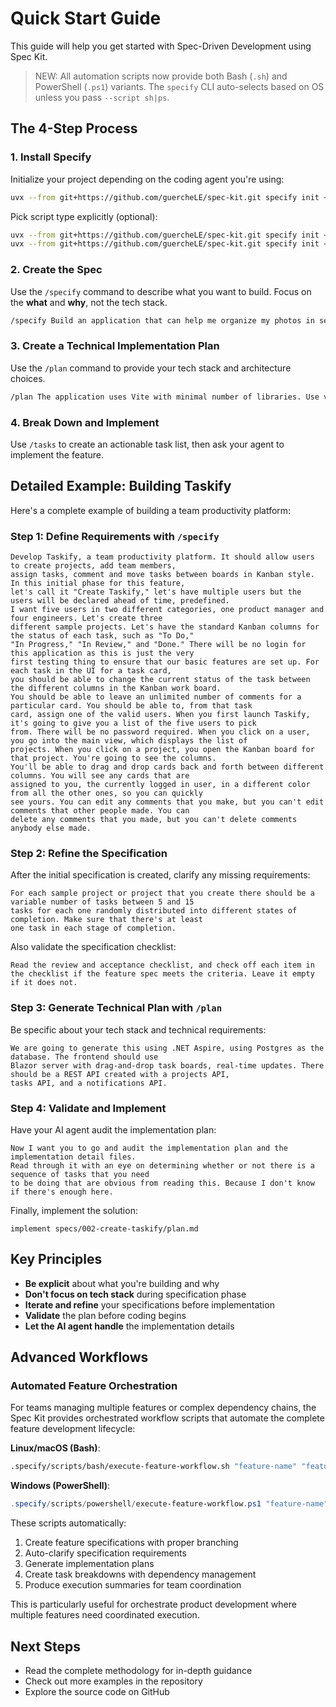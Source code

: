 # Quick Start Guide

This guide will help you get started with Spec-Driven Development using Spec Kit.

> NEW: All automation scripts now provide both Bash (`.sh`) and PowerShell (`.ps1`) variants. The `specify` CLI auto-selects based on OS unless you pass `--script sh|ps`.

## The 4-Step Process

### 1. Install Specify

Initialize your project depending on the coding agent you're using:

```bash
uvx --from git+https://github.com/guercheLE/spec-kit.git specify init <PROJECT_NAME>
```

Pick script type explicitly (optional):
```bash
uvx --from git+https://github.com/guercheLE/spec-kit.git specify init <PROJECT_NAME> --script ps  # Force PowerShell
uvx --from git+https://github.com/guercheLE/spec-kit.git specify init <PROJECT_NAME> --script sh  # Force POSIX shell
```

### 2. Create the Spec

Use the `/specify` command to describe what you want to build. Focus on the **what** and **why**, not the tech stack.

```bash
/specify Build an application that can help me organize my photos in separate photo albums. Albums are grouped by date and can be re-organized by dragging and dropping on the main page. Albums are never in other nested albums. Within each album, photos are previewed in a tile-like interface.
```

### 3. Create a Technical Implementation Plan

Use the `/plan` command to provide your tech stack and architecture choices.

```bash
/plan The application uses Vite with minimal number of libraries. Use vanilla HTML, CSS, and JavaScript as much as possible. Images are not uploaded anywhere and metadata is stored in a local SQLite database.
```

### 4. Break Down and Implement

Use `/tasks` to create an actionable task list, then ask your agent to implement the feature.

## Detailed Example: Building Taskify

Here's a complete example of building a team productivity platform:

### Step 1: Define Requirements with `/specify`

```text
Develop Taskify, a team productivity platform. It should allow users to create projects, add team members,
assign tasks, comment and move tasks between boards in Kanban style. In this initial phase for this feature,
let's call it "Create Taskify," let's have multiple users but the users will be declared ahead of time, predefined.
I want five users in two different categories, one product manager and four engineers. Let's create three
different sample projects. Let's have the standard Kanban columns for the status of each task, such as "To Do,"
"In Progress," "In Review," and "Done." There will be no login for this application as this is just the very
first testing thing to ensure that our basic features are set up. For each task in the UI for a task card,
you should be able to change the current status of the task between the different columns in the Kanban work board.
You should be able to leave an unlimited number of comments for a particular card. You should be able to, from that task
card, assign one of the valid users. When you first launch Taskify, it's going to give you a list of the five users to pick
from. There will be no password required. When you click on a user, you go into the main view, which displays the list of
projects. When you click on a project, you open the Kanban board for that project. You're going to see the columns.
You'll be able to drag and drop cards back and forth between different columns. You will see any cards that are
assigned to you, the currently logged in user, in a different color from all the other ones, so you can quickly
see yours. You can edit any comments that you make, but you can't edit comments that other people made. You can
delete any comments that you made, but you can't delete comments anybody else made.
```

### Step 2: Refine the Specification

After the initial specification is created, clarify any missing requirements:

```text
For each sample project or project that you create there should be a variable number of tasks between 5 and 15
tasks for each one randomly distributed into different states of completion. Make sure that there's at least
one task in each stage of completion.
```

Also validate the specification checklist:

```text
Read the review and acceptance checklist, and check off each item in the checklist if the feature spec meets the criteria. Leave it empty if it does not.
```

### Step 3: Generate Technical Plan with `/plan`

Be specific about your tech stack and technical requirements:

```text
We are going to generate this using .NET Aspire, using Postgres as the database. The frontend should use
Blazor server with drag-and-drop task boards, real-time updates. There should be a REST API created with a projects API,
tasks API, and a notifications API.
```

### Step 4: Validate and Implement

Have your AI agent audit the implementation plan:

```text
Now I want you to go and audit the implementation plan and the implementation detail files.
Read through it with an eye on determining whether or not there is a sequence of tasks that you need
to be doing that are obvious from reading this. Because I don't know if there's enough here.
```

Finally, implement the solution:

```text
implement specs/002-create-taskify/plan.md
```

## Key Principles

- **Be explicit** about what you're building and why
- **Don't focus on tech stack** during specification phase
- **Iterate and refine** your specifications before implementation
- **Validate** the plan before coding begins
- **Let the AI agent handle** the implementation details

## Advanced Workflows

### Automated Feature Orchestration

For teams managing multiple features or complex dependency chains, the Spec Kit provides orchestrated workflow scripts that automate the complete feature development lifecycle:

**Linux/macOS (Bash)**:
```bash
.specify/scripts/bash/execute-feature-workflow.sh "feature-name" "feature description" "optional-dependencies"
```

**Windows (PowerShell)**:
```powershell
.specify/scripts/powershell/execute-feature-workflow.ps1 "feature-name" "feature description" "optional-dependencies"
```

These scripts automatically:
1. Create feature specifications with proper branching
2. Auto-clarify specification requirements
3. Generate implementation plans
4. Create task breakdowns with dependency management
5. Produce execution summaries for team coordination

This is particularly useful for orchestrate product development where multiple features need coordinated execution.

## Next Steps

- Read the complete methodology for in-depth guidance
- Check out more examples in the repository
- Explore the source code on GitHub
